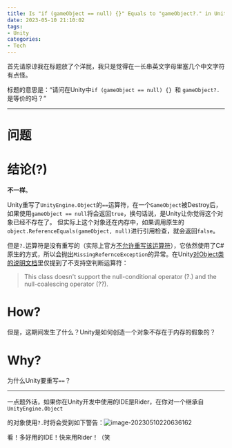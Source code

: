 ```yaml
---
title: Is "if (gameObject == null) {}" Equals to "gameObject?." in Unity?
date: 2023-05-10 21:10:02
tags:
- Unity
categories:
- Tech
---
```




首先请原谅我在标题放了个洋屁，我只是觉得在一长串英文字母里塞几个中文字符有点怪。

标题的意思是：“请问在Unity中```if (gameObject == null) {} ```和 ```gameObject?.``` 是等价的吗？”

<!--more-->

-------

# 问题



# 结论(?)

**不一样**。

Unity重写了```UnityEngine.Object```的```==```运算符，在一个```GameObject```被Destroy后，如果使用```gameObject == null```将会返回```true```，换句话说，是Unity让你觉得这个对象已经不存在了。
但实际上这个对象还在内存中，如果调用原生的```object.ReferenceEquals(gameObject, null)```进行引用检查，就会返回```false```。

但是```?.```运算符是没有重写的（实际上官方[不允许重写该运算符](https://learn.microsoft.com/en-us/dotnet/csharp/language-reference/operators/operator-overloading#non-overloadable-operators)），它依然使用了C#原生的方式，所以会抛出```MissingRefernceException```的异常。在Unity[对Object类的说明文档](https://docs.unity3d.com/ScriptReference/Object.html)里仅提到了不支持空判断运算符：

> This class doesn't support the null-conditional operator (?.) and the null-coalescing operator (??).

# How?

但是，这期间发生了什么？Unity是如何创造一个对象不存在于内存的假象的？

# Why?

为什么Unity要重写```==```？





-------



一点题外话，如果你在Unity开发中使用的IDE是Rider，在你对一个继承自```UnityEngine.Object```

的对象使用```?.```时将会受到如下警告：![image-20230510220636162](D:\Project\ViEqqedf.github.io\source\_posts\image-20230510220636162.png)

看！多好用的IDE！快来用Rider！（笑
